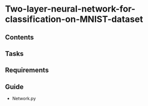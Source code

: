 # Two-layer-neural-network-for-classification-on-MNIST-dataset

## Contents

## Tasks

## Requirements

## Guide
- Network.py
